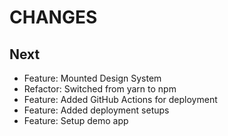 # CHANGES

## Next

- Feature: Mounted Design System
- Refactor: Switched from yarn to npm
- Feature: Added GitHub Actions for deployment
- Feature: Added deployment setups
- Feature: Setup demo app
